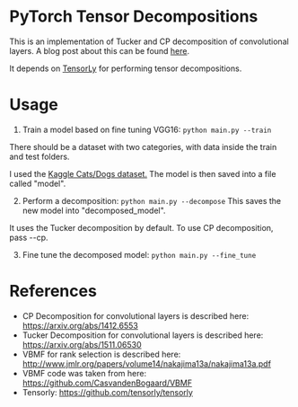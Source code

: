 # PyTorch Tensor Decompositions

This is an implementation of Tucker and CP decomposition of convolutional layers.
A blog post about this can be found [here](https://jacobgil.github.io/deeplearning/tensor-decompositions-deep-learning).

It depends on [TensorLy](https://github.com/tensorly/tensorly) for performing tensor decompositions.

# Usage
1. Train a model based on fine tuning VGG16: ``python main.py --train``

There should be a dataset with two categories, with data inside the train and test folders.

I used the [Kaggle Cats/Dogs dataset.](https://www.kaggle.com/c/dogs-vs-cats)
The model is then saved into a file called "model".

2. Perform a decomposition: ``python main.py --decompose``
This saves the new model into "decomposed_model".

It uses the Tucker decomposition by default. To use CP decomposition, pass --cp.

3. Fine tune the decomposed model: ``python main.py --fine_tune``

# References

- CP Decomposition for convolutional layers is described here: https://arxiv.org/abs/1412.6553
- Tucker Decomposition for convolutional layers is described here: https://arxiv.org/abs/1511.06530
- VBMF for rank selection is described here: http://www.jmlr.org/papers/volume14/nakajima13a/nakajima13a.pdf
- VBMF code was taken from here: https://github.com/CasvandenBogaard/VBMF
- Tensorly: https://github.com/tensorly/tensorly
